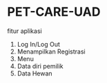# PET-CARE-UAD

fitur aplikasi

1.  Log In/Log Out
2.  Menampilkan Registrasi
3.  Menu
4.  Data diri pemilik
5.  Data Hewan
